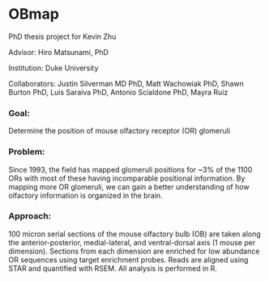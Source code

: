 # OBmap
PhD thesis project for Kevin Zhu

Advisor: Hiro Matsunami, PhD

Institution: Duke University

Collaborators: Justin Silverman MD PhD, Matt Wachowiak PhD, Shawn Burton PhD, Luis Saraiva PhD, Antonio Scialdone PhD, Mayra Ruiz

### Goal: 
Determine the position of mouse olfactory receptor (OR) glomeruli

### Problem: 
Since 1993, the field has mapped glomeruli positions for ~3% of the 1100 ORs with most of these having incomparable positional information.  By mapping more OR glomeruli, we can gain a better understanding of how olfactory information is organized in the brain.

### Approach: 
100 micron serial sections of the mouse olfactory bulb (OB) are taken along the anterior-posterior, medial-lateral, and ventral-dorsal axis (1 mouse per dimension). Sections from each dimension are enriched for low abundance OR sequences using target enrichment probes. Reads are aligned using STAR and quantified with RSEM. All analysis is performed in R. 
